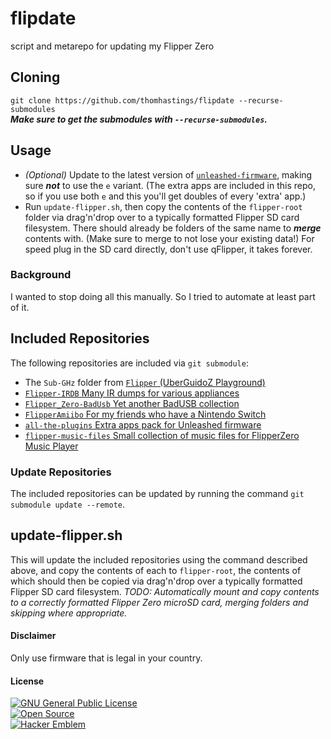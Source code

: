 # flipdate
script and metarepo for updating my Flipper Zero

## Cloning
`git clone https://github.com/thomhastings/flipdate --recurse-submodules`  
_**Make sure to get the submodules with `--recurse-submodules`.**_  

## Usage
* *(Optional)* Update to the latest version of [`unleashed-firmware`](https://github.com/DarkFlippers/unleashed-firmware), making sure _**not**_ to use the `e` variant. (The extra apps are included in this repo, so if you use both `e` and this you'll get doubles of every 'extra' app.)
* Run `update-flipper.sh`, then copy the contents of the `flipper-root` folder via drag'n'drop over to a typically formatted Flipper SD card filesystem. There should already be folders of the same name to _**merge**_ contents with. (Make sure to merge to not lose your existing data!) For speed plug in the SD card directly, don't use qFlipper, it takes forever.

### Background
I wanted to stop doing all this manually. So I tried to automate at least part of it.

## Included Repositories
The following repositories are included via `git submodule`:
* The `Sub-GHz` folder from [`Flipper` (UberGuidoZ Playground)](https://github.com/UberGuidoZ/Flipper)
* [`Flipper-IRDB` Many IR dumps for various appliances](https://github.com/logickworkshop/Flipper-IRDB)
* [`Flipper_Zero-BadUsb` Yet another BadUSB collection](https://github.com/UNC0V3R3D/Flipper_Zero-BadUsb)
* [`FlipperAmiibo` For my friends who have a Nintendo Switch](https://github.com/Gioman101/FlipperAmiibo)
* [`all-the-plugins` Extra apps pack for Unleashed firmware](https://github.com/xMasterX/all-the-plugins)
* [`flipper-music-files` Small collection of music files for FlipperZero Music Player](https://github.com/Tonsil/flipper-music-files)

### Update Repositories
The included repositories can be updated by running the command `git submodule update --remote`.

## update-flipper.sh
This will update the included repositories using the command described above, and copy the contents of each to `flipper-root`, the contents of which should then be copied via drag'n'drop over a typically formatted Flipper SD card filesystem.
_TODO: Automatically mount and copy contents to a correctly formatted Flipper Zero microSD card, merging folders and skipping where appropriate._

#### Disclaimer
Only use firmware that is legal in your country.

#### License
[![GNU General Public License](https://www.gnu.org/graphics/gplv3-88x31.png)](https://www.gnu.org/licenses/gpl-3.0.en.html)\
[![Open Source](http://www.ipol.im/static/badges/open-source.png)](http://www.gnu.org/licenses/gpl.html)\
[![Hacker Emblem](http://catb.org/hacker-emblem/hacker.png)](http://www.catb.org/hacker-emblem/)

